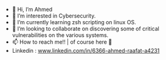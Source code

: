 - 👋 Hi, I’m Ahmed
- 👀 I’m interested in Cybersecurity.
- 🌱 I’m currently learning zsh scripting on linux OS.
- 💞️ I’m looking to collaborate on discovering some of critical vulnerabilities on the various systems. 
- 📫 How to reach me!! | of course here 🥰
- Linkedin : www.linkedin.com/in/‪ahmed-raafat-‬‏-6366a4231


<!---
Ahmed98955/Ahmed98955 is a ✨ special ✨ repository because its `README.md` (this file) appears on your GitHub profile.
You can click the Preview link to take a look at your changes.
--->

